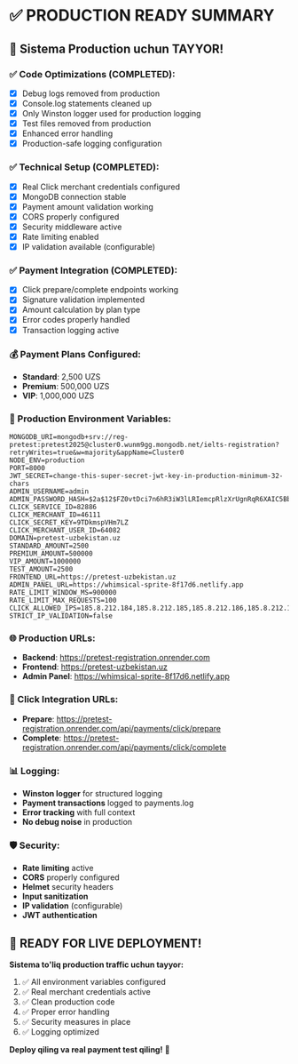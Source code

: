 # ✅ PRODUCTION READY SUMMARY

## 🚀 **Sistema Production uchun TAYYOR!**

### **✅ Code Optimizations (COMPLETED):**
- [x] Debug logs removed from production
- [x] Console.log statements cleaned up
- [x] Only Winston logger used for production logging
- [x] Test files removed from production
- [x] Enhanced error handling
- [x] Production-safe logging configuration

### **✅ Technical Setup (COMPLETED):**
- [x] Real Click merchant credentials configured
- [x] MongoDB connection stable
- [x] Payment amount validation working
- [x] CORS properly configured
- [x] Security middleware active
- [x] Rate limiting enabled
- [x] IP validation available (configurable)

### **✅ Payment Integration (COMPLETED):**
- [x] Click prepare/complete endpoints working
- [x] Signature validation implemented
- [x] Amount calculation by plan type
- [x] Error codes properly handled
- [x] Transaction logging active

### **💰 Payment Plans Configured:**
- **Standard**: 2,500 UZS
- **Premium**: 500,000 UZS
- **VIP**: 1,000,000 UZS

### **🔧 Production Environment Variables:**
```
MONGODB_URI=mongodb+srv://reg-pretest:pretest2025@cluster0.wunm9gg.mongodb.net/ielts-registration?retryWrites=true&w=majority&appName=Cluster0
NODE_ENV=production
PORT=8000
JWT_SECRET=change-this-super-secret-jwt-key-in-production-minimum-32-chars
ADMIN_USERNAME=admin
ADMIN_PASSWORD_HASH=$2a$12$FZ0vtDci7n6hR3iW3lLRIemcpRlzXrUgnRqR6XAIC5BbFdaDsb2aK
CLICK_SERVICE_ID=82886
CLICK_MERCHANT_ID=46111
CLICK_SECRET_KEY=9TDkmspVHm7LZ
CLICK_MERCHANT_USER_ID=64082
DOMAIN=pretest-uzbekistan.uz
STANDARD_AMOUNT=2500
PREMIUM_AMOUNT=500000
VIP_AMOUNT=1000000
TEST_AMOUNT=2500
FRONTEND_URL=https://pretest-uzbekistan.uz
ADMIN_PANEL_URL=https://whimsical-sprite-8f17d6.netlify.app
RATE_LIMIT_WINDOW_MS=900000
RATE_LIMIT_MAX_REQUESTS=100
CLICK_ALLOWED_IPS=185.8.212.184,185.8.212.185,185.8.212.186,185.8.212.176,185.8.212.177,185.8.212.178,185.8.212.179,185.8.212.180,185.8.212.181,185.8.212.182,185.8.212.183
STRICT_IP_VALIDATION=false
```

### **🌐 Production URLs:**
- **Backend**: https://pretest-registration.onrender.com
- **Frontend**: https://pretest-uzbekistan.uz
- **Admin Panel**: https://whimsical-sprite-8f17d6.netlify.app

### **🔗 Click Integration URLs:**
- **Prepare**: https://pretest-registration.onrender.com/api/payments/click/prepare
- **Complete**: https://pretest-registration.onrender.com/api/payments/click/complete

### **📊 Logging:**
- **Winston logger** for structured logging
- **Payment transactions** logged to payments.log
- **Error tracking** with full context
- **No debug noise** in production

### **🛡️ Security:**
- **Rate limiting** active
- **CORS** properly configured
- **Helmet** security headers
- **Input sanitization**
- **IP validation** (configurable)
- **JWT authentication**

## 🎯 **READY FOR LIVE DEPLOYMENT!**

**Sistema to'liq production traffic uchun tayyor:**
1. ✅ All environment variables configured
2. ✅ Real merchant credentials active
3. ✅ Clean production code
4. ✅ Proper error handling
5. ✅ Security measures in place
6. ✅ Logging optimized

**Deploy qiling va real payment test qiling!** 🚀